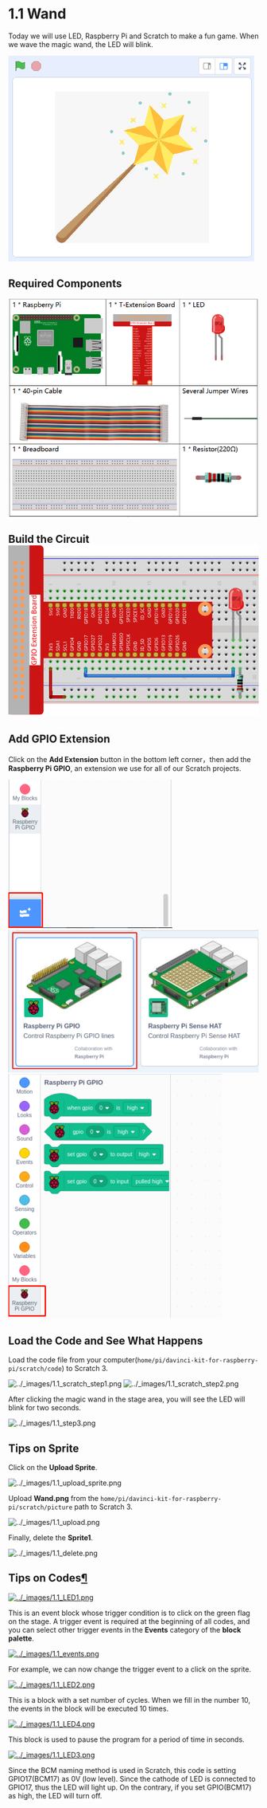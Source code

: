 # 1.1 Wand

Today we will use LED, Raspberry Pi and Scratch to make a fun game. When we wave the magic wand, the LED will blink.

![](./img/1.1_header.png)

## Required Components

![](./img/1.1_list.png)

## Build the Circuit![](./img/1.1_image49.png)

## Add GPIO Extension

Click on the **Add Extension** button in the bottom left corner，then add the **Raspberry Pi GPIO**, an extension we use for all of our Scratch projects.

![](./img/1.1_scratchled1.png)![](./img/1.1_scratchled2.png)![](./img/1.1_scratchled3.png)

## Load the Code and See What Happens

Load the code file from your computer(`home/pi/davinci-kit-for-raspberry-pi/scratch/code`) to Scratch 3.

![../_images/1.1_scratch_step1.png](https://docs.sunfounder.com/projects/davinci-kit/en/latest/_images/1.1_scratch_step1.png) ![../_images/1.1_scratch_step2.png](https://docs.sunfounder.com/projects/davinci-kit/en/latest/_images/1.1_scratch_step2.png)

After clicking the magic wand in the stage area, you will see the LED will blink for two seconds.

![../_images/1.1_step3.png](https://docs.sunfounder.com/projects/davinci-kit/en/latest/_images/1.1_step3.png)

## Tips on Sprite

Click on the **Upload Sprite**.

![../_images/1.1_upload_sprite.png](https://docs.sunfounder.com/projects/davinci-kit/en/latest/_images/1.1_upload_sprite.png)

Upload **Wand.png** from the `home/pi/davinci-kit-for-raspberry-pi/scratch/picture` path to Scratch 3.

![../_images/1.1_upload.png](https://docs.sunfounder.com/projects/davinci-kit/en/latest/_images/1.1_upload.png)

Finally, delete the **Sprite1**.

![../_images/1.1_delete.png](https://docs.sunfounder.com/projects/davinci-kit/en/latest/_images/1.1_delete.png)

## Tips on Codes[¶](https://docs.sunfounder.com/projects/davinci-kit/en/latest/scratch/scratch_1.1_wand.html#tips-on-codes)

[![../_images/1.1_LED1.png](https://docs.sunfounder.com/projects/davinci-kit/en/latest/_images/1.1_LED1.png)](https://docs.sunfounder.com/projects/davinci-kit/en/latest/_images/1.1_LED1.png)

This is an event block whose trigger condition is to click on the green flag on the stage. A trigger event is required at the beginning of all codes, and you can select other trigger events in the **Events** category of the **block palette**.

[![../_images/1.1_events.png](https://docs.sunfounder.com/projects/davinci-kit/en/latest/_images/1.1_events.png)](https://docs.sunfounder.com/projects/davinci-kit/en/latest/_images/1.1_events.png)

For example, we can now change the trigger event to a click on the sprite.

[![../_images/1.1_LED2.png](https://docs.sunfounder.com/projects/davinci-kit/en/latest/_images/1.1_LED2.png)](https://docs.sunfounder.com/projects/davinci-kit/en/latest/_images/1.1_LED2.png)

This is a block with a set number of cycles. When we fill in the number 10, the events in the block will be executed 10 times.

[![../_images/1.1_LED4.png](https://docs.sunfounder.com/projects/davinci-kit/en/latest/_images/1.1_LED4.png)](https://docs.sunfounder.com/projects/davinci-kit/en/latest/_images/1.1_LED4.png)

This block is used to pause the program for a period of time in seconds.

[![../_images/1.1_LED3.png](https://docs.sunfounder.com/projects/davinci-kit/en/latest/_images/1.1_LED3.png)](https://docs.sunfounder.com/projects/davinci-kit/en/latest/_images/1.1_LED3.png)

Since the BCM naming method is used in Scratch, this code is setting GPIO17(BCM17) as 0V (low level). Since the cathode of LED is connected to GPIO17, thus the LED will light up. On the contrary, if you set GPIO(BCM17) as high, the LED will turn off.

